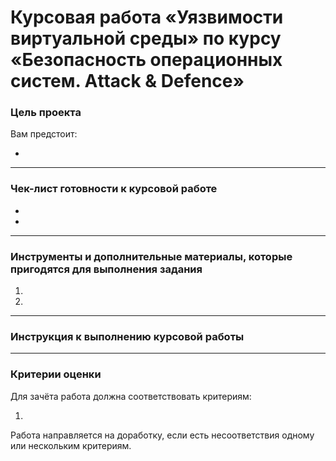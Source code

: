 # Курсовая работа «Уязвимости виртуальной среды» по курсу «Безопасность операционных систем. Аttack & Defence»

### Цель проекта



Вам предстоит:

- 

-----

### Чек-лист готовности к курсовой работе

- 
- 


------

### Инструменты и дополнительные материалы, которые пригодятся для выполнения задания

1. 
2. 

-----

### Инструкция к выполнению курсовой работы



-----

### Критерии оценки

Для зачёта работа должна соответствовать критериям:

1. 

Работа направляется на доработку, если есть несоответствия одному или нескольким критериям.
